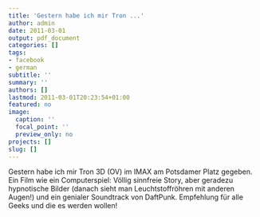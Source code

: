 ```yaml
---
title: 'Gestern habe ich mir Tron ...'
author: admin
date: 2011-03-01
output: pdf_document
categories: []
tags:
- facebook
- german
subtitle: ''
summary: ''
authors: []
lastmod: 2011-03-01T20:23:54+01:00
featured: no
image:
  caption: ''
  focal_point: ''
  preview_only: no
projects: []
slug: []
---
```

Gestern habe ich mir Tron 3D (OV) im IMAX am Potsdamer Platz gegeben. Ein Film wie ein Computerspiel: Völlig sinnfreie Story, aber geradezu hypnotische Bilder (danach sieht man Leuchtstoffröhren mit anderen Augen!) und ein genialer Soundtrack von DaftPunk. Empfehlung für alle Geeks und die es werden wollen!

